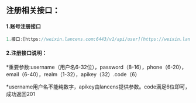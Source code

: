 ## 注册相关接口：

#### 1.账号注册接口

```js
1.接口:[https://weixin.lancens.com:6443/v1/api/user](https://weixin.lancens.com:6443/v1/api/user)
```

#### 2.注册接口说明：

\*重要参数:username（用户名6-32位），password（8-16），phone（6-20），email（6-40），realm（1-32），apikey（32）.code（6）

\*username用户名不能纯数字，apikey由lancens提供参数。code满足6位即可，成功返回201

###### 



